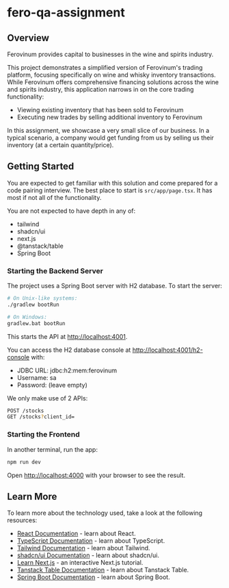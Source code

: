 # fero-qa-assignment

## Overview

Ferovinum provides capital to businesses in the wine and spirits industry.

This project demonstrates a simplified version of Ferovinum's trading platform, focusing specifically on wine and whisky inventory transactions.
While Ferovinum offers comprehensive financing solutions across the wine and spirits industry, this application narrows in on the core trading functionality:

- Viewing existing inventory that has been sold to Ferovinum
- Executing new trades by selling additional inventory to Ferovinum

In this assignment, we showcase a very small slice of our business.
In a typical scenario, a company would get funding from us by selling us their inventory (at a certain quantity/price).

## Getting Started

You are expected to get familiar with this solution and come prepared for a code pairing interview.
The best place to start is `src/app/page.tsx`. It has most if not all of the functionality.

You are not expected to have depth in any of:

- tailwind
- shadcn/ui
- next.js
- @tanstack/table
- Spring Boot

### Starting the Backend Server

The project uses a Spring Boot server with H2 database. To start the server:

```bash
# On Unix-like systems:
./gradlew bootRun

# On Windows:
gradlew.bat bootRun
```

This starts the API at [http://localhost:4001](http://localhost:4001).

You can access the H2 database console at [http://localhost:4001/h2-console](http://localhost:4001/h2-console) with:
- JDBC URL: jdbc:h2:mem:ferovinum
- Username: sa
- Password: (leave empty)

We only make use of 2 APIs:

```bash
POST /stocks
GET /stocks?client_id=
```

### Starting the Frontend

In another terminal, run the app:

```bash
npm run dev
```

Open [http://localhost:4000](http://localhost:4000) with your browser to see the result.

## Learn More

To learn more about the technology used, take a look at the following resources:

- [React Documentation](https://react.dev/learn#) - learn about React.
- [TypeScript Documentation](https://www.typescriptlang.org/) - learn about TypeScript.
- [Tailwind Documentation](https://tailwindcss.com/docs/styling-with-utility-classes) - learn about Tailwind.
- [shadcn/ui Documentation](https://ui.shadcn.com/docs) - learn about shadcn/ui.
- [Learn Next.js](https://nextjs.org/learn) - an interactive Next.js tutorial.
- [Tanstack Table Documentation](https://tanstack.com/table/latest) - learn about Tanstack Table.
- [Spring Boot Documentation](https://docs.spring.io/spring-boot/docs/current/reference/htmlsingle/) - learn about Spring Boot.
